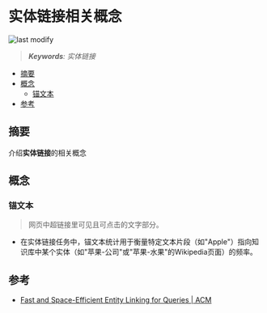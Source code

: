 实体链接相关概念
===
<!--START_SECTION:badge-->

![last modify](https://img.shields.io/static/v1?label=last%20modify&message=2025-08-02%2000%3A20%3A44&color=yellowgreen&style=flat-square)

<!--END_SECTION:badge-->
<!--info
top: false
hidden: true
-->

> ***Keywords**: 实体链接*

<!--START_SECTION:toc-->
- [摘要](#摘要)
- [概念](#概念)
    - [锚文本](#锚文本)
- [参考](#参考)
<!--END_SECTION:toc-->


## 摘要

介绍**实体链接**的相关概念


## 概念

### 锚文本
> 网页中超链接里可见且可点击的文字部分。
- 在实体链接任务中，锚文本统计用于衡量特定文本片段（如"Apple"）指向知识库中某个实体（如"苹果-公司"或"苹果-水果"的Wikipedia页面）的频率。



## 参考
- [Fast and Space-Efficient Entity Linking for Queries | ACM](https://dl.acm.org/doi/abs/10.1145/2684822.2685317)